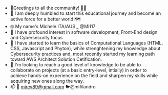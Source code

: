 - 👋Greetings to all the community! 🙋‍♂️ 
- 🤝 I am deeply humbled to start this educational journey and become an active force for a better world 🗺️
- 🤓 My name's Michele ITA/AUS _ @Mi117
- 👀 I have profound interest in software development, Front-End design and Cybersecurity focus
- 🌱 I have started to learn the basics of Computational Languages (HTML, CSS, Javascript and Phyton), while strenghtening my knowledge about Cybersecurity practices and, most recently started my learning path toward AWS Architect Solution Cetification.
- 💞️ I'm looking to reach a good level of knowledge to be able to collaborate on projects (at a basic entry-level, intially) in order to achieve hands-on experience on the field and sharpen my skills while acquiring new ones along the way.
- 📫 📧 mirev89@gmail.com 
      🐦@mifilandro
      

<!---
Mi117/Mi117 is a ✨ special ✨ repository because its `README.md` (this file) appears on your GitHub profile.
You can click the Preview link to take a look at your changes.
--->
